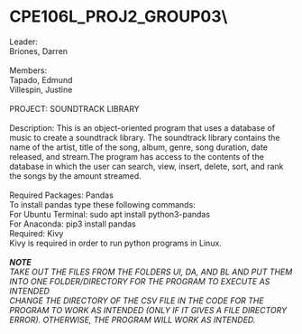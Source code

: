 # CPE106L_PROJ2_GROUP03\
Leader:\
Briones, Darren\
\
Members:\
Tapado, Edmund\
Villespin, Justine\
\
                        PROJECT: SOUNDTRACK LIBRARY\
\
Description: This is an object-oriented program that uses a database of music to create a soundtrack library. The soundtrack library contains the name of the artist, title of the song, album, genre, song duration, 
date released, and stream.The program has access to the contents of the database in which the user can search, view, insert, delete,
sort, and rank the songs by the amount streamed.\
\
Required Packages: Pandas\
To install pandas type these following commands:\
For Ubuntu Terminal: sudo apt install python3-pandas\
For Anaconda: pip3 install pandas\
Required: Kivy\
Kivy is required in order to run python programs in Linux.\
\
***NOTE***\
*TAKE OUT THE FILES FROM THE FOLDERS UI, DA, AND BL AND PUT THEM INTO ONE FOLDER/DIRECTORY FOR THE PROGRAM TO EXECUTE AS INTENDED*\
*CHANGE THE DIRECTORY OF THE CSV FILE IN THE CODE FOR THE PROGRAM TO WORK AS INTENDED (ONLY IF IT GIVES A FILE DIRECTORY ERROR). OTHERWISE, THE PROGRAM WILL WORK AS INTENDED.*
